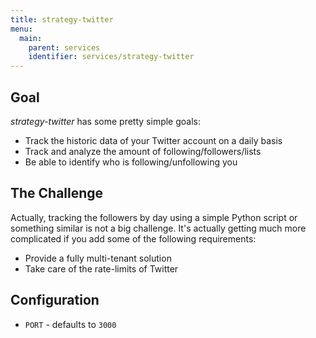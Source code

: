 ```yaml
---
title: strategy-twitter
menu:
  main:
    parent: services
    identifier: services/strategy-twitter
---
```


## Goal

_strategy-twitter_ has some pretty simple goals:

- Track the historic data of your Twitter account on a daily basis
- Track and analyze the amount of following/followers/lists
- Be able to identify who is following/unfollowing you

## The Challenge

Actually, tracking the followers by day using a simple Python script or something similar is not a big challenge.
It's actually getting much more complicated if you add some of the following requirements:


- Provide a fully multi-tenant solution
- Take care of the rate-limits of Twitter

## Configuration

- `PORT` - defaults to `3000`

<br/><br/><br/><br/><br/><br/><br/><br/><br/><br/><br/><br/><br/><br/><br/><br/><br/><br/><br/><br/><br/><br/><br/><br/>

